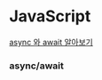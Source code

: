 # JavaScript
[async 와 await 알아보기 ](https://github.com/seeminglyjs/Coding_Theory/edit/main/JavaScript/README.md)




























### async/await
